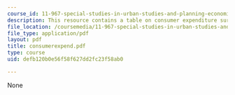 ```yaml
---
course_id: 11-967-special-studies-in-urban-studies-and-planning-economic-development-planning-skills-january-iap-2007
description: This resource contains a table on consumer expenditure survey data.
file_location: /coursemedia/11-967-special-studies-in-urban-studies-and-planning-economic-development-planning-skills-january-iap-2007/defb120b0e56f58f627dd2fc23f58ab0_consumerexpend.pdf
file_type: application/pdf
layout: pdf
title: consumerexpend.pdf
type: course
uid: defb120b0e56f58f627dd2fc23f58ab0

---
```

None